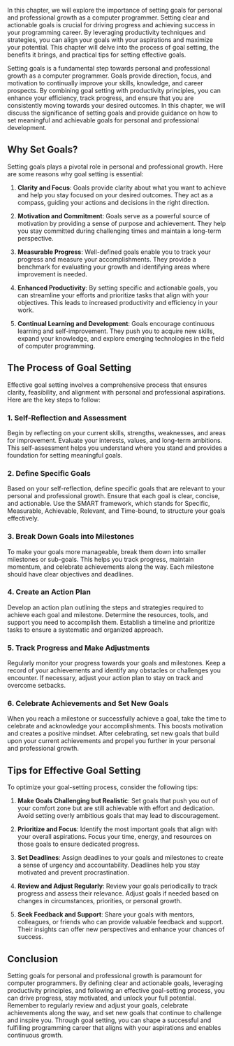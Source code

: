 
In this chapter, we will explore the importance of setting goals for personal and professional growth as a computer programmer. Setting clear and actionable goals is crucial for driving progress and achieving success in your programming career. By leveraging productivity techniques and strategies, you can align your goals with your aspirations and maximize your potential. This chapter will delve into the process of goal setting, the benefits it brings, and practical tips for setting effective goals.

Setting goals is a fundamental step towards personal and professional growth as a computer programmer. Goals provide direction, focus, and motivation to continually improve your skills, knowledge, and career prospects. By combining goal setting with productivity principles, you can enhance your efficiency, track progress, and ensure that you are consistently moving towards your desired outcomes. In this chapter, we will discuss the significance of setting goals and provide guidance on how to set meaningful and achievable goals for personal and professional development.

**Why Set Goals?**
------------------

Setting goals plays a pivotal role in personal and professional growth. Here are some reasons why goal setting is essential:

1. **Clarity and Focus**: Goals provide clarity about what you want to achieve and help you stay focused on your desired outcomes. They act as a compass, guiding your actions and decisions in the right direction.

2. **Motivation and Commitment**: Goals serve as a powerful source of motivation by providing a sense of purpose and achievement. They help you stay committed during challenging times and maintain a long-term perspective.

3. **Measurable Progress**: Well-defined goals enable you to track your progress and measure your accomplishments. They provide a benchmark for evaluating your growth and identifying areas where improvement is needed.

4. **Enhanced Productivity**: By setting specific and actionable goals, you can streamline your efforts and prioritize tasks that align with your objectives. This leads to increased productivity and efficiency in your work.

5. **Continual Learning and Development**: Goals encourage continuous learning and self-improvement. They push you to acquire new skills, expand your knowledge, and explore emerging technologies in the field of computer programming.

**The Process of Goal Setting**
-------------------------------

Effective goal setting involves a comprehensive process that ensures clarity, feasibility, and alignment with personal and professional aspirations. Here are the key steps to follow:

### 1. **Self-Reflection and Assessment**

Begin by reflecting on your current skills, strengths, weaknesses, and areas for improvement. Evaluate your interests, values, and long-term ambitions. This self-assessment helps you understand where you stand and provides a foundation for setting meaningful goals.

### 2. **Define Specific Goals**

Based on your self-reflection, define specific goals that are relevant to your personal and professional growth. Ensure that each goal is clear, concise, and actionable. Use the SMART framework, which stands for Specific, Measurable, Achievable, Relevant, and Time-bound, to structure your goals effectively.

### 3. **Break Down Goals into Milestones**

To make your goals more manageable, break them down into smaller milestones or sub-goals. This helps you track progress, maintain momentum, and celebrate achievements along the way. Each milestone should have clear objectives and deadlines.

### 4. **Create an Action Plan**

Develop an action plan outlining the steps and strategies required to achieve each goal and milestone. Determine the resources, tools, and support you need to accomplish them. Establish a timeline and prioritize tasks to ensure a systematic and organized approach.

### 5. **Track Progress and Make Adjustments**

Regularly monitor your progress towards your goals and milestones. Keep a record of your achievements and identify any obstacles or challenges you encounter. If necessary, adjust your action plan to stay on track and overcome setbacks.

### 6. **Celebrate Achievements and Set New Goals**

When you reach a milestone or successfully achieve a goal, take the time to celebrate and acknowledge your accomplishments. This boosts motivation and creates a positive mindset. After celebrating, set new goals that build upon your current achievements and propel you further in your personal and professional growth.

**Tips for Effective Goal Setting**
-----------------------------------

To optimize your goal-setting process, consider the following tips:

1. **Make Goals Challenging but Realistic**: Set goals that push you out of your comfort zone but are still achievable with effort and dedication. Avoid setting overly ambitious goals that may lead to discouragement.

2. **Prioritize and Focus**: Identify the most important goals that align with your overall aspirations. Focus your time, energy, and resources on those goals to ensure dedicated progress.

3. **Set Deadlines**: Assign deadlines to your goals and milestones to create a sense of urgency and accountability. Deadlines help you stay motivated and prevent procrastination.

4. **Review and Adjust Regularly**: Review your goals periodically to track progress and assess their relevance. Adjust goals if needed based on changes in circumstances, priorities, or personal growth.

5. **Seek Feedback and Support**: Share your goals with mentors, colleagues, or friends who can provide valuable feedback and support. Their insights can offer new perspectives and enhance your chances of success.

Conclusion
----------

Setting goals for personal and professional growth is paramount for computer programmers. By defining clear and actionable goals, leveraging productivity principles, and following an effective goal-setting process, you can drive progress, stay motivated, and unlock your full potential. Remember to regularly review and adjust your goals, celebrate achievements along the way, and set new goals that continue to challenge and inspire you. Through goal setting, you can shape a successful and fulfilling programming career that aligns with your aspirations and enables continuous growth.

